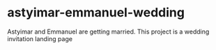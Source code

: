 # astyimar-emmanuel-wedding
Astyimar and Emmanuel are getting married. This project is a wedding invitation landing page
